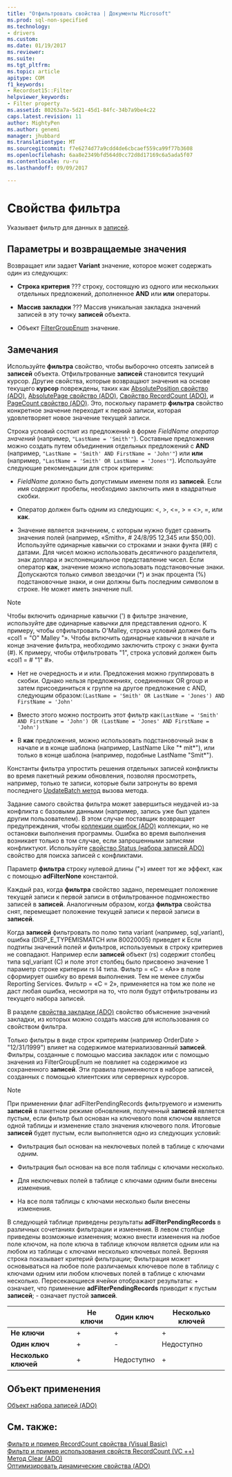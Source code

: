 ```yaml
---
title: "Отфильтровать свойства | Документы Microsoft"
ms.prod: sql-non-specified
ms.technology:
- drivers
ms.custom: 
ms.date: 01/19/2017
ms.reviewer: 
ms.suite: 
ms.tgt_pltfrm: 
ms.topic: article
apitype: COM
f1_keywords:
- Recordset15::Filter
helpviewer_keywords:
- Filter property
ms.assetid: 80263a7a-5d21-45d1-84fc-34b7a9be4c22
caps.latest.revision: 11
author: MightyPen
ms.author: genemi
manager: jhubbard
ms.translationtype: MT
ms.sourcegitcommit: f7e6274d77a9cdd4de6cbcaef559ca99f77b3608
ms.openlocfilehash: 6aa8e2349bfd564d0cc72d8d17169c6a5ada5f07
ms.contentlocale: ru-ru
ms.lasthandoff: 09/09/2017

---
```

# <a name="filter-property"></a>Свойства фильтра
Указывает фильтр для данных в [записей](../../../ado/reference/ado-api/recordset-object-ado.md).  
  
## <a name="settings-and-return-values"></a>Параметры и возвращаемые значения  
 Возвращает или задает **Variant** значение, которое может содержать один из следующих:  
  
-   **Строка критерия** ??? строку, состоящую из одного или нескольких отдельных предложений, дополненное **AND** или **или** операторы.  
  
-   **Массив закладки** ??? Массив уникальная закладка значений записей в эту точку **записей** объекта.  
  
-   Объект [FilterGroupEnum](../../../ado/reference/ado-api/filtergroupenum.md) значение.  
  
## <a name="remarks"></a>Замечания  
 Используйте **фильтра** свойство, чтобы выборочно отсеять записей в **записей** объекта. Отфильтрованные **записей** становится текущий курсор. Другие свойства, которые возвращают значения на основе текущего **курсор** повреждены, таких как [AbsolutePosition свойство (ADO)](../../../ado/reference/ado-api/absoluteposition-property-ado.md), [AbsolutePage свойство (ADO)](../../../ado/reference/ado-api/absolutepage-property-ado.md), [ Свойство RecordCount (ADO)](../../../ado/reference/ado-api/recordcount-property-ado.md), и [PageCount свойство (ADO)](../../../ado/reference/ado-api/pagecount-property-ado.md). Это, поскольку параметр **фильтра** свойство конкретное значение переходит к первой записи, которая удовлетворяет новое значение текущей записи.  
  
 Строка условий состоит из предложений в форме *FieldName оператор значений* (например, `"LastName = 'Smith'"`). Составные предложения можно создать путем объединения отдельных предложений с **AND** (например, `"LastName = 'Smith' AND FirstName = 'John'"`) или **или** (например, `"LastName = 'Smith' OR LastName = 'Jones'"`). Используйте следующие рекомендации для строк критериям:  
  
-   *FieldName* должно быть допустимым именем поля из **записей**. Если имя содержит пробелы, необходимо заключить имя в квадратные скобки.  
  
-   Оператор должен быть одним из следующих: \<, >, \<=, > = <>, =, или **как**.  
  
-   Значение является значением, с которым нужно будет сравнить значения полей (например, «Smith», # 24/8/95 12,345 или $50,00). Используйте одинарные кавычки со строками и знаки фунта (##) с датами. Для чисел можно использовать десятичного разделителя, знак доллара и экспоненциальное представление чисел. Если оператор **как**, значение можно использовать подстановочные знаки. Допускаются только символ звездочки (*) и знак процента (%) подстановочные знаки, и они должны быть последним символом в строке. Не может иметь значение null.  
  
> [!NOTE]
>  Чтобы включить одинарные кавычки (') в фильтре значение, используйте две одинарные кавычки для представления одного. К примеру, чтобы отфильтровать O'Malley, строка условий должен быть «col1 = "O" Malley "». Чтобы включить одинарные кавычки в начале и конце значение фильтра, необходимо заключить строку с знаки фунта (#). К примеру, чтобы отфильтровать "1", строка условий должен быть «col1 = # "1" #».  
  
-   Нет не очередность и и или. Предложения можно группировать в скобки. Однако нельзя предложениях, соединенных OR group и затем присоединиться к группе на другое предложение с AND, следующим образом:`(LastName = 'Smith' OR LastName = 'Jones') AND FirstName = 'John'`  
  
-   Вместо этого можно построить этот фильтр как`(LastName = 'Smith' AND FirstName = 'John') OR (LastName = 'Jones' AND FirstName = 'John')`  
  
-   В **как** предложения, можно использовать подстановочный знак в начале и в конце шаблона (например, LastName Like "* mit\*"), или только в конце шаблона (например, подобные LastName "Smit\*").  
  
 Константы фильтра упростить решения отдельных записей конфликты во время пакетный режим обновления, позволяя просмотреть, например, только те записи, которые были затронуты во время последнего [UpdateBatch метод](../../../ado/reference/ado-api/updatebatch-method.md) вызова метода.  
  
 Задание самого свойства фильтра может завершиться неудачей из-за конфликта с базовыми данными (например, запись уже был удален другим пользователем). В этом случае поставщик возвращает предупреждения, чтобы [коллекции ошибок (ADO)](../../../ado/reference/ado-api/errors-collection-ado.md) коллекции, но не остановки выполнения программы. Ошибка во время выполнения возникает только в том случае, если запрошенными записями конфликтуют. Используйте [свойство Status (набора записей ADO)](../../../ado/reference/ado-api/status-property-ado-recordset.md) свойство для поиска записей с конфликтами.  
  
 Параметр **фильтра** строку нулевой длины ("») имеет тот же эффект, как с помощью **adFilterNone** константой.  
  
 Каждый раз, когда **фильтра** свойство задано, перемещает положение текущей записи к первой записи в отфильтрованное подмножество записей в **записей**. Аналогичным образом, когда **фильтра** свойства снят, перемещает положение текущей записи к первой записи в **записей**.  
  
 Когда **записей** фильтровать по полю типа variant (например, sql_variant), ошибка (DISP_E_TYPEMISMATCH или 80020005) приведет к Если подтипы значений полей и фильтров, используемых в строку критериев не совпадают. Например если **записей** объект (rs) содержит столбец типа sql_variant (C) и поле этот столбец было присвоено значение 1 параметр строке критерии rs I4 типа. Фильтр = «C = «A»» в поле сформирует ошибку во время выполнения. Тем не менее службы Reporting Services. Фильтр = «C = 2», применяется на том же поле не даст любая ошибка, несмотря на то, что поля будут отфильтрованы из текущего набора записей.  
  
 В разделе [свойства закладки (ADO)](../../../ado/reference/ado-api/bookmark-property-ado.md) свойство объяснение значений закладки, из которых можно создать массив для использования со свойством фильтра.  
  
 Только фильтры в виде строк критериям (например OrderDate > "12/31/1999") влияет на содержимое материализованный **записей**. Фильтры, созданные с помощью массива закладок или с помощью значения из FilterGroupEnum не повлияет на содержимое из сохраненного **записей**. Эти правила применяются в наборе записей, созданных с помощью клиентских или серверных курсоров.  
  
> [!NOTE]
>  При применении флаг adFilterPendingRecords фильтруемого и изменить **записей** в пакетном режиме обновления, полученный **записей** является пустым, если фильтр был основан на ключевого поля ключом является одной таблицы и изменение стало значения ключевого поля. Итоговые **записей** будет пустым, если выполняется одно из следующих условий:  
  
-   Фильтрация был основан на неключевых полей в таблице с ключами одним.  
  
-   Фильтрация был основан на все поля таблицы с ключами несколько.  
  
-   Для неключевых полей в таблице с ключами одним были внесены изменения.  
  
-   На все поля таблицы с ключами несколько были внесены изменения.  
  
 В следующей таблице приведены результаты **adFilterPendingRecords** в различных сочетаниях фильтрации и изменения. В левом столбце приведены возможные изменения; можно внести изменения на любое поле ключом, на поле ключа в таблице ключом является одним или на любом из таблицы с ключами несколько ключевых полей. Верхняя строка показывает критерий фильтрации; Фильтрация может основываться на любое поле различаемых ключевое поле в таблицу с ключами одним или любом ключевых полей в таблице с ключами несколько. Пересекающиеся ячейки отображают результаты: + означает, что применение **adFilterPendingRecords** приводит к пустым **записей**; - означает пустой **записей**.  
  
||Не ключи|Один ключ|Несколько ключей|  
|-|--------------|----------------|-------------------|  
|**Не ключи**|+|+|+|  
|**Один ключ**|+|-|Недоступно|  
|**Несколько ключей**|+|Недоступно|+|  
  
## <a name="applies-to"></a>Объект применения  
 [Объект набора записей (ADO)](../../../ado/reference/ado-api/recordset-object-ado.md)  
  
## <a name="see-also"></a>См. также:  
 [Фильтр и пример RecordCount свойства (Visual Basic)](../../../ado/reference/ado-api/filter-and-recordcount-properties-example-vb.md)   
 [Фильтр и пример использования свойств RecordCount (VC ++)](../../../ado/reference/ado-api/filter-and-recordcount-properties-example-vc.md)   
 [Метод Clear (ADO)](../../../ado/reference/ado-api/clear-method-ado.md)   
 [Оптимизировать динамические свойства (ADO)](../../../ado/reference/ado-api/optimize-property-dynamic-ado.md)

